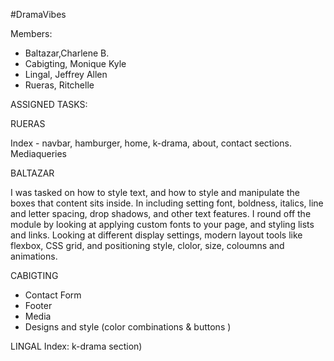 #DramaVibes

Members:

- Baltazar,Charlene B.
- Cabigting, Monique Kyle
- Lingal, Jeffrey Allen
- Rueras, Ritchelle


ASSIGNED TASKS:

RUERAS

Index - navbar, hamburger, home, k-drama, about, contact sections.
Mediaqueries

BALTAZAR

I was tasked on how to style text, and how to style and manipulate the boxes that content sits inside.
In including setting font, boldness, italics, line and letter spacing, drop shadows, and other text features. 
I round off the module by looking at applying custom fonts to your page, and styling lists and links. 
Looking at different display settings, modern layout tools like flexbox, CSS grid, and positioning style, clolor, 
size, coloumns and animations.

CABIGTING

- Contact Form
- Footer
- Media
- Designs and style (color combinations & buttons )

LINGAL
Index: k-drama section)

